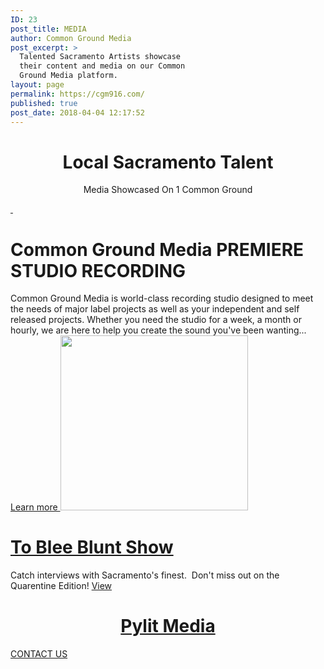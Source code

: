 ```yaml
---
ID: 23
post_title: MEDIA
author: Common Ground Media
post_excerpt: >
  Talented Sacramento Artists showcase
  their content and media on our Common
  Ground Media platform.
layout: page
permalink: https://cgm916.com/
published: true
post_date: 2018-04-04 12:17:52
---
```

<h1 style="text-align: center;">Local Sacramento Talent</h1>
<p style="text-align: center;">Media Showcased On 1 Common Ground</p>
<a href="https://cgm916.com/the-studio/" target="_self" rel="noopener noreferrer"> </a>
<h1>Common Ground Media PREMIERE STUDIO RECORDING</h1>
Common Ground Media is world-class recording studio designed to meet the needs of major label projects as well as your independent and self released projects. Whether you need the studio for a week, a month or hourly, we are here to help you create the sound you've been wanting...

<a href="https://cgm916.com/services/" target="_self" rel="noopener noreferrer">
Learn more
</a>
<img class="alignnone size-medium wp-image-1034" src="https://cgm916.com/wp-content/uploads/2020/05/Screenshot_20200513-095944_Facebook1-300x280.jpg" alt="" width="300" height="280" />
<h1><a href="https://cgm916.com/tobleeblunt">To Blee Blunt Show</a></h1>
Catch interviews with Sacramento's finest.  Don't miss out on the Quarentine Edition!

<a href="https://cgm916.com/media__trashed/" target="_self" rel="noopener noreferrer">
View </a>
<h3 style="text-align: center;"></h3>
<h1 style="text-align: center;"><a href="https://cgm916.com/pylitmedia">Pylit Media</a></h1>
<a href="https://cgm916.com/contact/" target="_self" rel="noopener noreferrer">
CONTACT US </a>

<!-- f5f1339bb0823fffa672f4f06edc0082 -->